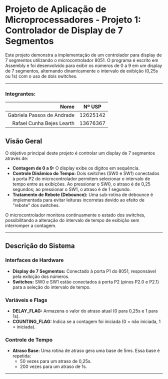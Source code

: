 # Projeto de Aplicação de Microprocessadores - Projeto 1: Controlador de Display de 7 Segmentos

Este projeto demonstra a implementação de um controlador para display de 7 segmentos utilizando o microcontrolador 8051. O programa é escrito em Assembly e foi desenvolvido para exibir os números de 0 a 9 em um display de 7 segmentos, alternando dinamicamente o intervalo de exibição (0,25s ou 1s) com o uso de dois switches.

---
### Integrantes:
|                          Nome | Nº USP   |
|------------------------------:|----------|
|    Gabriela Passos de Andrade | 12625142 |
|     Rafael Cunha Bejes Learth | 13676367 |

## Visão Geral

O objetivo principal deste projeto é controlar um display de 7 segmentos através de:
- **Contagem de 0 a 9:** O display exibe os dígitos em sequência.
- **Controle Dinâmico do Tempo:** Dois switches (SW0 e SW1) conectados à porta P2 do microcontrolador permitem selecionar o intervalo de tempo entre as exibições. Ao pressionar o SW0, o atraso é de 0,25 segundos; ao pressionar o SW1, o atraso é de 1 segundo.
- **Tratamento de Rebote (Debounce):** Uma sub-rotina de debounce é implementada para evitar leituras incorretas devido ao efeito de "rebote" dos switches.

O microcontrolador monitora continuamente o estado dos switches, possibilitando a alteração do intervalo de tempo de exibição sem interromper a contagem.

---

## Descrição do Sistema

### Interfaces de Hardware
- **Display de 7 Segmentos:** Conectado à porta P1 do 8051, responsável pela exibição dos números.
- **Switches:** SW0 e SW1 estão conectados à porta P2 (pinos P2.0 e P2.1) para a seleção do intervalo de tempo.

### Variáveis e Flags
- **DELAY_FLAG:** Armazena o valor do atraso atual (0 para 0,25s e 1 para 1s).
- **COUNTING_FLAG:** Indica se a contagem foi iniciada (0 = não iniciada, 1 = iniciada).

### Controle de Tempo
- **Atraso Base:** Uma rotina de atraso gera uma base de 5ms. Essa base é repetida:
  - 50 vezes para um atraso de 0,25s.
  - 200 vezes para um atraso de 1s.

---
